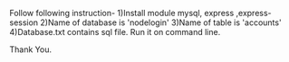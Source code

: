 Follow following instruction-
1)Install module mysql, express ,express-session
2)Name of database is 'nodelogin'
3)Name of table is 'accounts'
4)Database.txt contains sql file. Run it on command line.

Thank You.